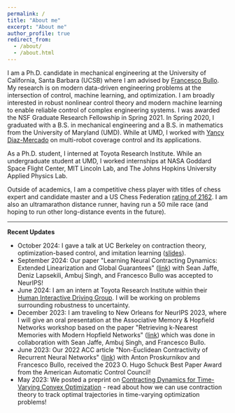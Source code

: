 ```yaml
---
permalink: /
title: "About me"
excerpt: "About me"
author_profile: true
redirect_from: 
  - /about/
  - /about.html
---
```


I am a Ph.D. candidate in mechanical engineering at the University of California, Santa Barbara (UCSB) where I am advised by [Francesco Bullo](http://motion.me.ucsb.edu/). My research is on modern data-driven engineering problems at the intersection of control, machine learning, and optimization. I am broadly interested in robust nonlinear control theory and modern machine learning to enable reliable control of complex engineering systems. I was awarded the NSF Graduate Research Fellowship in Spring 2021. In Spring 2020, I graduated with a B.S. in mechanical engineering and a B.S. in mathematics from the University of Maryland (UMD). While at UMD, I worked with [Yancy Diaz-Mercado](https://eng.umd.edu/clark/faculty/900/Yancy-Diaz-Mercado) on multi-robot coverage control and its applications. 

As a Ph.D. student, I interned at Toyota Research Institute. While an undergraduate student at UMD, I worked internships at NASA Goddard Space Flight Center, MIT Lincoln Lab, and The Johns Hopkins University Applied Physics Lab. 

Outside of academics, I am a competitive chess player with titles of chess expert and candidate master and a US Chess Federation [rating of 2162](http://www.uschess.org/msa/MbrDtlMain.php?13928690). I am also an ultramarathon distance runner, having run a 50 mile race (and hoping to run other long-distance events in the future).

<hr style="width:100%;text-align:left;margin-left:0;height:1px;border:none;color:#333;background-color:#333;">

<b>Recent Updates</b>

* October 2024: I gave a talk at UC Berkeley on contraction theory, optimization-based control, and imitation learning ([slides](https://davydovalexander.github.io/files/UCBerkeley-18oct24.pdf)).
* September 2024: Our paper "Learning Neural Contracting Dynamics: Extended Linearization and Global Guarantees" ([link](https://arxiv.org/abs/2402.08090)) with Sean Jaffe, Deniz Lapsekili, Ambuj Singh, and Francesco Bullo was accepted to NeurIPS!
* June 2024: I am an intern at Toyota Research Institute within their [Human Interactive Driving Group](https://www.tri.global/our-work/human-interactive-driving). I will be working on problems surrounding robustness to uncertainty.
* December 2023: I am traveling to New Orleans for NeurIPS 2023, where I will give an oral presentation at the Associative Memory & Hopfield Networks workshop based on the paper "Retrieving k-Nearest Memories with Modern Hopfield Networks" ([link](https://openreview.net/forum?id=bNBMnQXRJU)) which was done in collaboration with Sean Jaffe, Ambuj Singh, and Francesco Bullo.
* June 2023: Our 2022 ACC article "Non-Euclidean Contractivity of Recurrent Neural Networks" ([link](https://ieeexplore.ieee.org/abstract/document/9867357)) with Anton Proskurnikov and Francesco Bullo, received the 2023 O. Hugo Schuck Best Paper Award from the American Automatic Control Council!
* May 2023: We posted a preprint on [Contracting Dynamics for Time-Varying Convex Optimization](https://arxiv.org/abs/2305.15595) - read about how we can use contraction theory to track optimal trajectories in time-varying optimization problems!
